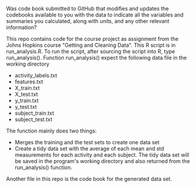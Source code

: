 Was code book submitted to GitHub that modifies and updates the codebooks available to you 
with the data to indicate all the variables and summaries you calculated, along with units, 
and any other relevant information?

This repo contains code for the course project as assignment from the Johns Hopkins course "Getting and Cleaning Data". 
This R script is in run_analysis.R. To run the script, after sourcing the script into R, type run_analysis(). 
Function run_analysis() expect the following data file in the working directory
* activity_labels.txt
* features.txt
* X_train.txt
* X_test.txt
* y_train.txt
* y_test.txt
* subject_train.txt
* subject_test.txt

The function mainly does two things:
* Merges the training and the test sets to create one data set
* Create a tidy data set with the average of each mean and std measurements for each activity and each subject. 
The tidy data set will be saved in the program's working directory and also returned from the run_analysis() function.

Another file in this repo is the code book for the generated data set.
